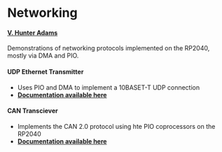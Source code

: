 # Networking
#### [V. Hunter Adams](https://vanhunteradams.com)

Demonstrations of networking protocols implemented on the RP2040, mostly via DMA and PIO.

#### UDP Ethernet Transmitter
- Uses PIO and DMA to implement a 10BASET-T UDP connection
- [**Documentation available here**](https://vanhunteradams.com/Pico/Ethernet/UPD_TX.html)

#### CAN Transciever
- Implements the CAN 2.0 protocol using hte PIO coprocessors on the RP2040
- [**Documentation available here**](https://vanhunteradams.com/Pico/CAN/CAN.html)
